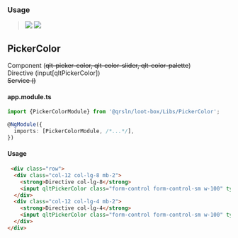 ### Usage

> [![](https://img.shields.io/badge/Main-readme-white?style=for-the-badge)](../../readme.md)
> [![](https://img.shields.io/badge/readme-white?style=for-the-badge)](readme.md)

## PickerColor

Component (~~qlt-picker-color, qlt-color-slider, qlt-color-palette~~)  
Directive (input[qltPickerColor])  
~~Service ()~~

#### app.module.ts

```typescript
import {PickerColorModule} from '@qrsln/loot-box/Libs/PickerColor';

@NgModule({
  imports: [PickerColorModule, /*...*/],
})
```  

#### Usage

```html
 <div class="row">
  <div class="col-12 col-lg-8 mb-2">
    <strong>Directive col-lg-8</strong>
    <input qltPickerColor class="form-control form-control-sm w-100" type="text"/>
  </div>
  <div class="col-12 col-lg-4 mb-2">
    <strong>Directive col-lg-4</strong>
    <input qltPickerColor class="form-control form-control-sm w-100" type="text"/>
  </div>
</div>
```  
